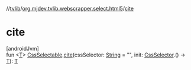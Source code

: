 //[tvlib](../../index.md)/[org.mjdev.tvlib.webscrapper.select.html5](index.md)/[cite](cite.md)

# cite

[androidJvm]\
fun &lt;[T](cite.md)&gt; [CssSelectable](../org.mjdev.tvlib.webscrapper.select/-css-selectable/index.md).[cite](cite.md)(cssSelector: [String](https://kotlinlang.org/api/latest/jvm/stdlib/kotlin/-string/index.html) = &quot;&quot;, init: [CssSelector](../org.mjdev.tvlib.webscrapper.select/-css-selector/index.md).() -&gt; [T](cite.md)): [T](cite.md)
